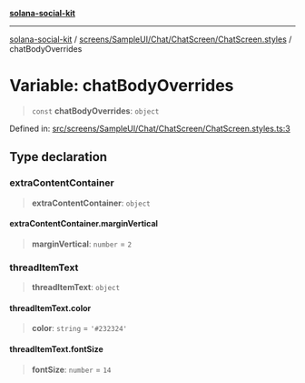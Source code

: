 [**solana-social-kit**](../../../../../../README.md)

***

[solana-social-kit](../../../../../../README.md) / [screens/SampleUI/Chat/ChatScreen/ChatScreen.styles](../README.md) / chatBodyOverrides

# Variable: chatBodyOverrides

> `const` **chatBodyOverrides**: `object`

Defined in: [src/screens/SampleUI/Chat/ChatScreen/ChatScreen.styles.ts:3](https://github.com/SendArcade/solana-social-starter/blob/03568260ca96ed63f77049843c721de1cb011893/src/screens/SampleUI/Chat/ChatScreen/ChatScreen.styles.ts#L3)

## Type declaration

### extraContentContainer

> **extraContentContainer**: `object`

#### extraContentContainer.marginVertical

> **marginVertical**: `number` = `2`

### threadItemText

> **threadItemText**: `object`

#### threadItemText.color

> **color**: `string` = `'#232324'`

#### threadItemText.fontSize

> **fontSize**: `number` = `14`
